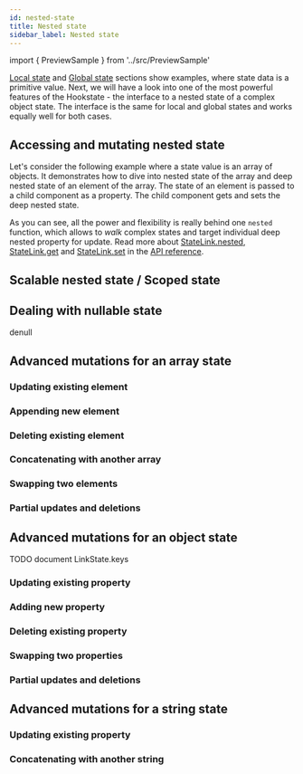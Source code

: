 ```yaml
---
id: nested-state
title: Nested state
sidebar_label: Nested state
---
```


import { PreviewSample } from '../src/PreviewSample'

[Local state](./local-state) and [Global state](./global-state) sections show examples, where state data is a primitive value. Next, we will have a look into one of the most powerful features of the Hookstate - the interface to a nested state of a complex object state. The interface is the same for local and global states and works equally well for both cases.

## Accessing and mutating nested state

Let's consider the following example where a state value is an array of objects. It demonstrates how to dive into nested state of the array and deep nested state of an element
of the array. The state of an element is passed to a child component as a property. The child component gets and sets the deep nested state. 

<PreviewSample example="local-complex-from-documentation" />

As you can see, all the power and flexibility is really behind one `nested` function, which
allows to *walk* complex states and target individual deep nested property for update.
Read more about [StateLink.nested](typedoc-hookstate-core#nested), [StateLink.get](typedoc-hookstate-core#get) and [StateLink.set](typedoc-hookstate-core#set) in the [API reference](typedoc-hookstate-core).

## Scalable nested state / Scoped state

<PreviewSample example="local-complex-from-documentation" />

## Dealing with nullable state

denull

## Advanced mutations for an array state 

### Updating existing element

### Appending new element

### Deleting existing element

### Concatenating with another array

### Swapping two elements

### Partial updates and deletions

## Advanced mutations for an object state 

TODO document LinkState.keys

### Updating existing property

### Adding new property

### Deleting existing property

### Swapping two properties

### Partial updates and deletions

## Advanced mutations for a string state 

### Updating existing property

### Concatenating with another string
